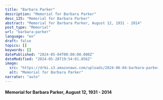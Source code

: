 ```yaml
---
title: "Barbara Parker"
description: "Memorial for Barbara Parker"
desc_125: "Memorial for Barbara Parker"
abstract: "Memorial for Barbara Parker, August 12, 1931 - 2014"
post_type: "Memorial"
url: "barbara-parker"
language: "en"
draft: false
topics: []
keywords: []
datePublished: "2024-05-04T00:00:00.000Z"
dateModified: "2024-05-28T19:54:01.856Z"
image:
  src: "https://drbi.s3.amazonaws.com/uploads/2024-06-04-barbara-parker/parker-barbarajpg"
  alt: "Memorial for Barbara Parker"
narrator: "auto"
---
```


#### Memorial for Barbara Parker, August 12, 1931 - 2014


